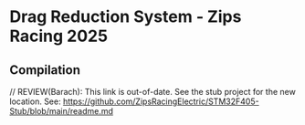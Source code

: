 # Drag Reduction System - Zips Racing 2025
## Compilation

// REVIEW(Barach): This link is out-of-date. See the stub project for the new location.
See: https://github.com/ZipsRacingElectric/STM32F405-Stub/blob/main/readme.md
